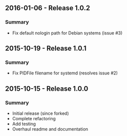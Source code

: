 ## 2016-01-06 - Release 1.0.2

### Summary

- Fix default nologin path for Debian systems (issue #3)

## 2015-10-19 - Release 1.0.1

### Summary

- Fix PIDFile filename for systemd (resolves issue #2)

## 2015-10-15 - Release 1.0.0

### Summary

- Initial release (since forked)
- Complete refactoring
- Add testing
- Overhaul readme and documentation
